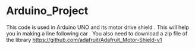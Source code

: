 # Arduino_Project
This code is used in Arduino UNO and its motor drive shield . This will  help you in making a line following car . You also need to download a zip file of the library https://github.com/adafruit/Adafruit_Motor-Shield-v1
